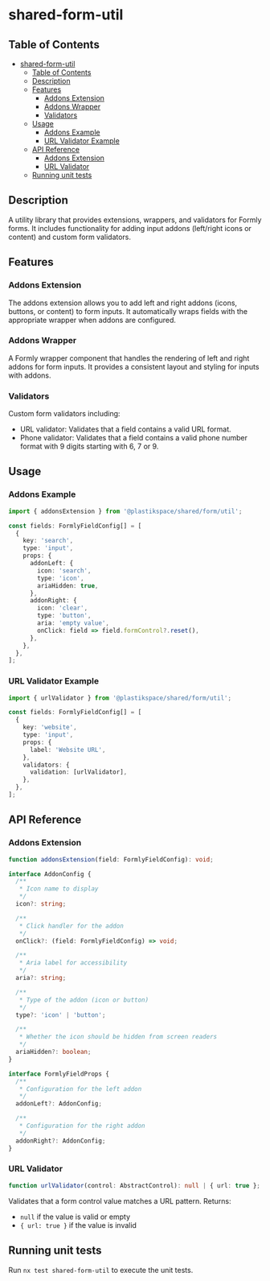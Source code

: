 # shared-form-util

## Table of Contents

- [shared-form-util](#shared-form-util)
  - [Table of Contents](#table-of-contents)
  - [Description](#description)
  - [Features](#features)
    - [Addons Extension](#addons-extension)
    - [Addons Wrapper](#addons-wrapper)
    - [Validators](#validators)
  - [Usage](#usage)
    - [Addons Example](#addons-example)
    - [URL Validator Example](#url-validator-example)
  - [API Reference](#api-reference)
    - [Addons Extension](#addons-extension-1)
    - [URL Validator](#url-validator)
  - [Running unit tests](#running-unit-tests)

## Description

A utility library that provides extensions, wrappers, and validators for Formly forms. It includes functionality for adding input addons (left/right icons or content) and custom form validators.

## Features

### Addons Extension

The addons extension allows you to add left and right addons (icons, buttons, or content) to form inputs. It automatically wraps fields with the appropriate wrapper when addons are configured.

### Addons Wrapper

A Formly wrapper component that handles the rendering of left and right addons for form inputs. It provides a consistent layout and styling for inputs with addons.

### Validators

Custom form validators including:

- URL validator: Validates that a field contains a valid URL format.
- Phone validator: Validates that a field contains a valid phone number format with 9 digits starting with 6, 7 or 9.

## Usage

### Addons Example

```typescript
import { addonsExtension } from '@plastikspace/shared/form/util';

const fields: FormlyFieldConfig[] = [
  {
    key: 'search',
    type: 'input',
    props: {
      addonLeft: {
        icon: 'search',
        type: 'icon',
        ariaHidden: true,
      },
      addonRight: {
        icon: 'clear',
        type: 'button',
        aria: 'empty value',
        onClick: field => field.formControl?.reset(),
      },
    },
  },
];
```

### URL Validator Example

```typescript
import { urlValidator } from '@plastikspace/shared/form/util';

const fields: FormlyFieldConfig[] = [
  {
    key: 'website',
    type: 'input',
    props: {
      label: 'Website URL',
    },
    validators: {
      validation: [urlValidator],
    },
  },
];
```

## API Reference

### Addons Extension

```typescript
function addonsExtension(field: FormlyFieldConfig): void;

interface AddonConfig {
  /**
   * Icon name to display
   */
  icon?: string;

  /**
   * Click handler for the addon
   */
  onClick?: (field: FormlyFieldConfig) => void;

  /**
   * Aria label for accessibility
   */
  aria?: string;

  /**
   * Type of the addon (icon or button)
   */
  type?: 'icon' | 'button';

  /**
   * Whether the icon should be hidden from screen readers
   */
  ariaHidden?: boolean;
}

interface FormlyFieldProps {
  /**
   * Configuration for the left addon
   */
  addonLeft?: AddonConfig;

  /**
   * Configuration for the right addon
   */
  addonRight?: AddonConfig;
}
```

### URL Validator

```typescript
function urlValidator(control: AbstractControl): null | { url: true };
```

Validates that a form control value matches a URL pattern. Returns:

- `null` if the value is valid or empty
- `{ url: true }` if the value is invalid

## Running unit tests

Run `nx test shared-form-util` to execute the unit tests.

